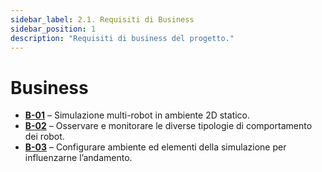 ```yaml
---
sidebar_label: 2.1. Requisiti di Business
sidebar_position: 1
description: "Requisiti di business del progetto."
---
```


# Business

- **[B-01](./01-business.md)** – Simulazione multi-robot in ambiente 2D statico.
- **[B-02](./01-business.md)** – Osservare e monitorare le diverse tipologie di comportamento dei robot.
- **[B-03](./01-business.md)** – Configurare ambiente ed elementi della simulazione per influenzarne l’andamento.